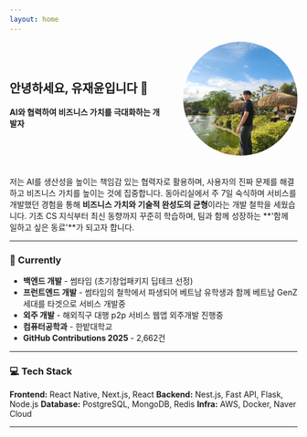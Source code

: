 ```yaml
---
layout: home
---
```


<div style="display: flex; align-items: center; gap: 2rem; margin-bottom: 2rem;">
  <div style="flex: 1;">
    <h2>안녕하세요, 유재윤입니다 👋</h2>
    <p><strong>AI와 협력하여 비즈니스 가치를 극대화하는 개발자</strong></p>
  </div>
  <div style="flex-shrink: 0;">
    <img src="/my.jpeg" alt="Profile" style="width: 200px; height: 200px; border-radius: 50%; object-fit: cover;">
  </div>
</div>

저는 AI를 생산성을 높이는 책임감 있는 협력자로 활용하며, 사용자의 진짜 문제를 해결하고 비즈니스 가치를 높이는 것에 집중합니다.
동아리실에서 주 7일 숙식하며 서비스를 개발했던 경험을 통해 **비즈니스 가치와 기술적 완성도의 균형**이라는 개발 철학을 세웠습니다.
기초 CS 지식부터 최신 동향까지 꾸준히 학습하며, 팀과 함께 성장하는 **'함께 일하고 싶은 동료'**가 되고자 합니다.

---

### 🚀 Currently

- **백엔드 개발** - 썸타임 (초기창업패키지 딥테크 선정)
- **프런트엔드 개발** - 썸타임의 철학에서 파생되어 베트남 유학생과 함께 베트남 GenZ 세대를 타겟으로 서비스 개발중
- **외주 개발** - 해외직구 대행 p2p 서비스 웹앱 외주개발 진행중
- **컴퓨터공학과** - 한밭대학교
- **GitHub Contributions 2025** - 2,662건

---

### 💻 Tech Stack

**Frontend:** React Native, Next.js, React
**Backend:** Nest.js, Fast API, Flask, Node.js
**Database:** PostgreSQL, MongoDB, Redis
**Infra:** AWS, Docker, Naver Cloud

---
